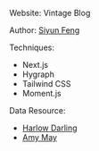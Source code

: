 Website: Vintage Blog

Author: 
[Siyun Feng](https://www.linkedin.com/in/siyunfeng)

Techniques:
- Next.js
- Hygraph
- Tailwind CSS
- Moment.js

Data Resource:
- [Harlow Darling](https://harlowdarling.com)
- [Amy May](https://missamymay.com)
